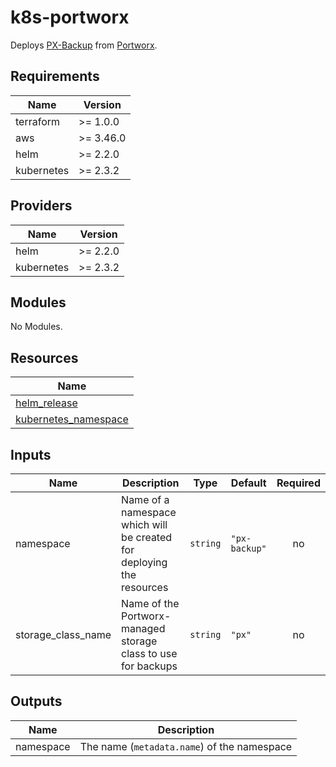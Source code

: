 # k8s-portworx

Deploys [PX-Backup](https://backup.docs.portworx.com/) from [Portworx](https://docs.portworx.com/).

## Requirements

| Name | Version |
|------|---------|
| terraform | >= 1.0.0 |
| aws | >= 3.46.0 |
| helm | >= 2.2.0 |
| kubernetes | >= 2.3.2 |

## Providers

| Name | Version |
|------|---------|
| helm | >= 2.2.0 |
| kubernetes | >= 2.3.2 |

## Modules

No Modules.

## Resources

| Name |
|------|
| [helm_release](https://registry.terraform.io/providers/hashicorp/helm/latest/docs/resources/release) |
| [kubernetes_namespace](https://registry.terraform.io/providers/hashicorp/kubernetes/latest/docs/resources/namespace) |

## Inputs

| Name | Description | Type | Default | Required |
|------|-------------|------|---------|:--------:|
| namespace | Name of a namespace which will be created for deploying the resources | `string` | `"px-backup"` | no |
| storage\_class\_name | Name of the Portworx-managed storage class to use for backups | `string` | `"px"` | no |

## Outputs

| Name | Description |
|------|-------------|
| namespace | The name (`metadata.name`) of the namespace |
